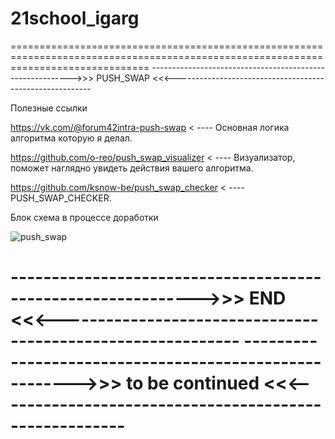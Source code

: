# 21school_igarg

====================================================================================================================================
---------------------------------------------------------->>> PUSH_SWAP <<<---------------------------------------------------------

Полезные ссылки 

https://vk.com/@forum42intra-push-swap    < ----  Основная логика алгоритма которую я делал.

https://github.com/o-reo/push_swap_visualizer  < ---- Визуализатор, поможет наглядно увидеть действия вашего алгоритма.

https://github.com/ksnow-be/push_swap_checker < ---- PUSH_SWAP_CHECKER.



Блок схема в процессе доработки

![push_swap](https://user-images.githubusercontent.com/81097405/141448315-559f9874-cca3-433e-b90d-ebdcb2565af6.jpeg)


------------------------------------------------------------->>> END <<<------------------------------------------------------------
------------------------------------------------------->>> to be continued <<<------------------------------------------------------
====================================================================================================================================
